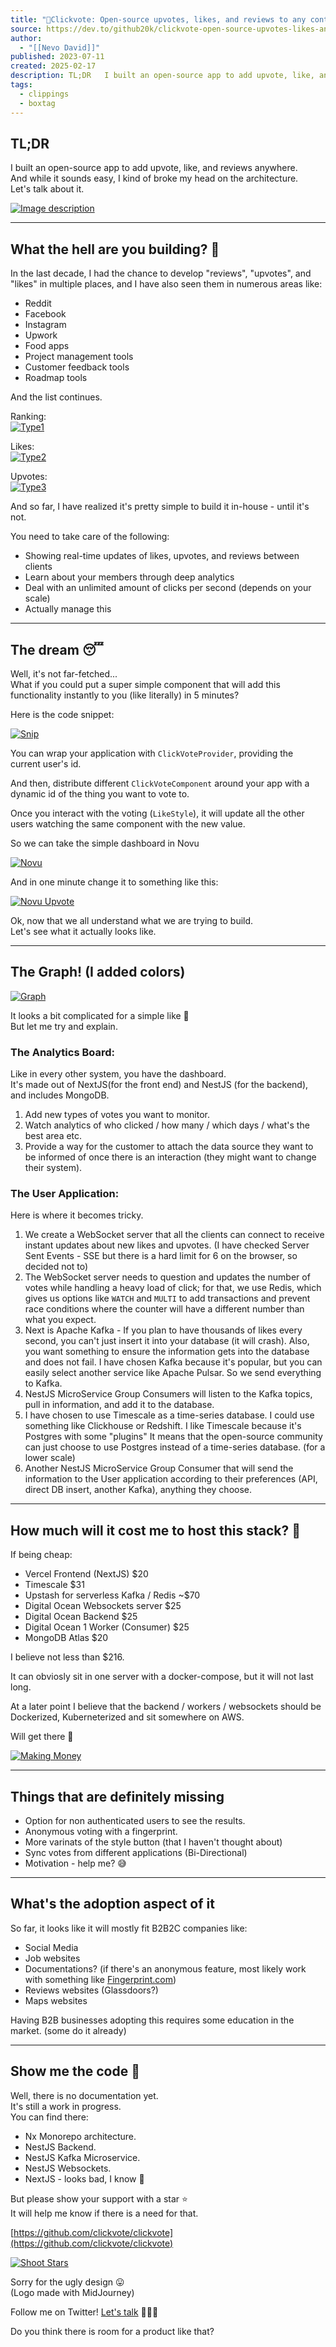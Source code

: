 ```yaml
---
title: "🫰Clickvote: Open-source upvotes, likes, and reviews to any context"
source: https://dev.to/github20k/clickvote-open-source-upvotes-likes-and-reviews-to-any-context-3ef9
author:
  - "[[Nevo David]]"
published: 2023-07-11
created: 2025-02-17
description: TL;DR   I built an open-source app to add upvote, like, and reviews anywhere. And while it... Tagged with webdev, javascript, devops, programming.
tags:
  - clippings
  - boxtag
---
```

## TL;DR

I built an open-source app to add upvote, like, and reviews anywhere.  
And while it sounds easy, I kind of broke my head on the architecture.  
Let's talk about it.

[![Image description](https://media2.dev.to/dynamic/image/width=800%2Cheight=%2Cfit=scale-down%2Cgravity=auto%2Cformat=auto/https%3A%2F%2Fdev-to-uploads.s3.amazonaws.com%2Fuploads%2Farticles%2Flz5yph314srwxljesaxq.gif)](https://media2.dev.to/dynamic/image/width=800%2Cheight=%2Cfit=scale-down%2Cgravity=auto%2Cformat=auto/https%3A%2F%2Fdev-to-uploads.s3.amazonaws.com%2Fuploads%2Farticles%2Flz5yph314srwxljesaxq.gif)

---

## What the hell are you building? 🤯

In the last decade, I had the chance to develop "reviews", "upvotes", and "likes" in multiple places, and I have also seen them in numerous areas like:

- Reddit
- Facebook
- Instagram
- Upwork
- Food apps
- Project management tools
- Customer feedback tools
- Roadmap tools

And the list continues.

Ranking:  
[![Type1](https://media2.dev.to/dynamic/image/width=800%2Cheight=%2Cfit=scale-down%2Cgravity=auto%2Cformat=auto/https%3A%2F%2Fdev-to-uploads.s3.amazonaws.com%2Fuploads%2Farticles%2Fsnfnji35yd07eqj70hjm.gif)](https://media2.dev.to/dynamic/image/width=800%2Cheight=%2Cfit=scale-down%2Cgravity=auto%2Cformat=auto/https%3A%2F%2Fdev-to-uploads.s3.amazonaws.com%2Fuploads%2Farticles%2Fsnfnji35yd07eqj70hjm.gif)

Likes:  
[![Type2](https://media2.dev.to/dynamic/image/width=800%2Cheight=%2Cfit=scale-down%2Cgravity=auto%2Cformat=auto/https%3A%2F%2Fdev-to-uploads.s3.amazonaws.com%2Fuploads%2Farticles%2Fdbwei3o2qfvrmz2m5rcj.gif)](https://media2.dev.to/dynamic/image/width=800%2Cheight=%2Cfit=scale-down%2Cgravity=auto%2Cformat=auto/https%3A%2F%2Fdev-to-uploads.s3.amazonaws.com%2Fuploads%2Farticles%2Fdbwei3o2qfvrmz2m5rcj.gif)

Upvotes:  
[![Type3](https://media2.dev.to/dynamic/image/width=800%2Cheight=%2Cfit=scale-down%2Cgravity=auto%2Cformat=auto/https%3A%2F%2Fdev-to-uploads.s3.amazonaws.com%2Fuploads%2Farticles%2Fjyzrewjkz55sh0qdt9tz.gif)](https://media2.dev.to/dynamic/image/width=800%2Cheight=%2Cfit=scale-down%2Cgravity=auto%2Cformat=auto/https%3A%2F%2Fdev-to-uploads.s3.amazonaws.com%2Fuploads%2Farticles%2Fjyzrewjkz55sh0qdt9tz.gif)

And so far, I have realized it's pretty simple to build it in-house - until it's not.

You need to take care of the following:

- Showing real-time updates of likes, upvotes, and reviews between clients
- Learn about your members through deep analytics
- Deal with an unlimited amount of clicks per second (depends on your scale)
- Actually manage this

---

## The dream 😴

Well, it's not far-fetched...  
What if you could put a super simple component that will add this functionality instantly to you (like literally) in 5 minutes?

Here is the code snippet:

[![Snip](https://media2.dev.to/dynamic/image/width=800%2Cheight=%2Cfit=scale-down%2Cgravity=auto%2Cformat=auto/https%3A%2F%2Fdev-to-uploads.s3.amazonaws.com%2Fuploads%2Farticles%2Faporjrt3sn1x3y0aaf1c.png)](https://media2.dev.to/dynamic/image/width=800%2Cheight=%2Cfit=scale-down%2Cgravity=auto%2Cformat=auto/https%3A%2F%2Fdev-to-uploads.s3.amazonaws.com%2Fuploads%2Farticles%2Faporjrt3sn1x3y0aaf1c.png)

You can wrap your application with `ClickVoteProvider`, providing the current user's id.

And then, distribute different `ClickVoteComponent` around your app with a dynamic id of the thing you want to vote to.

Once you interact with the voting (`LikeStyle`), it will update all the other users watching the same component with the new value.

So we can take the simple dashboard in Novu

[![Novu](https://media2.dev.to/dynamic/image/width=800%2Cheight=%2Cfit=scale-down%2Cgravity=auto%2Cformat=auto/https%3A%2F%2Fdev-to-uploads.s3.amazonaws.com%2Fuploads%2Farticles%2F7wkcch4qbvxshzugnwbb.png)](https://media2.dev.to/dynamic/image/width=800%2Cheight=%2Cfit=scale-down%2Cgravity=auto%2Cformat=auto/https%3A%2F%2Fdev-to-uploads.s3.amazonaws.com%2Fuploads%2Farticles%2F7wkcch4qbvxshzugnwbb.png)

And in one minute change it to something like this:

[![Novu Upvote](https://media2.dev.to/dynamic/image/width=800%2Cheight=%2Cfit=scale-down%2Cgravity=auto%2Cformat=auto/https%3A%2F%2Fdev-to-uploads.s3.amazonaws.com%2Fuploads%2Farticles%2Fvy25h5pz64iev63mi7q5.png)](https://media2.dev.to/dynamic/image/width=800%2Cheight=%2Cfit=scale-down%2Cgravity=auto%2Cformat=auto/https%3A%2F%2Fdev-to-uploads.s3.amazonaws.com%2Fuploads%2Farticles%2Fvy25h5pz64iev63mi7q5.png)

Ok, now that we all understand what we are trying to build.  
Let's see what it actually looks like.

---

## The Graph! (I added colors)

[![Graph](https://media2.dev.to/dynamic/image/width=800%2Cheight=%2Cfit=scale-down%2Cgravity=auto%2Cformat=auto/https%3A%2F%2Fdev-to-uploads.s3.amazonaws.com%2Fuploads%2Farticles%2Fqz3avbh202xnrel1unua.jpg)](https://media2.dev.to/dynamic/image/width=800%2Cheight=%2Cfit=scale-down%2Cgravity=auto%2Cformat=auto/https%3A%2F%2Fdev-to-uploads.s3.amazonaws.com%2Fuploads%2Farticles%2Fqz3avbh202xnrel1unua.jpg)

It looks a bit complicated for a simple like 🤔  
But let me try and explain.

### The Analytics Board:

Like in every other system, you have the dashboard.  
It's made out of NextJS(for the front end) and NestJS (for the backend), and includes MongoDB.

1. Add new types of votes you want to monitor.
2. Watch analytics of who clicked / how many / which days / what's the best area etc.
3. Provide a way for the customer to attach the data source they want to be informed of once there is an interaction (they might want to change their system).

### The User Application:

Here is where it becomes tricky.

1. We create a WebSocket server that all the clients can connect to receive instant updates about new likes and upvotes. (I have checked Server Sent Events - SSE but there is a hard limit for 6 on the browser, so decided not to)
2. The WebSocket server needs to question and updates the number of votes while handling a heavy load of click; for that, we use Redis, which gives us options like `WATCH` and `MULTI` to add transactions and prevent race conditions where the counter will have a different number than what you expect.
3. Next is Apache Kafka - If you plan to have thousands of likes every second, you can't just insert it into your database (it will crash). Also, you want something to ensure the information gets into the database and does not fail. I have chosen Kafka because it's popular, but you can easily select another service like Apache Pulsar. So we send everything to Kafka.
4. NestJS MicroService Group Consumers will listen to the Kafka topics, pull in information, and add it to the database.
5. I have chosen to use Timescale as a time-series database. I could use something like Clickhouse or Redshift. I like Timescale because it's Postgres with some "plugins" It means that the open-source community can just choose to use Postgres instead of a time-series database. (for a lower scale)
6. Another NestJS MicroService Group Consumer that will send the information to the User application according to their preferences (API, direct DB insert, another Kafka), anything they choose.

---

## How much will it cost me to host this stack? 🤣

If being cheap:

- Vercel Frontend (NextJS) $20
- Timescale $31
- Upstash for serverless Kafka / Redis ~$70
- Digital Ocean Websockets server $25
- Digital Ocean Backend $25
- Digital Ocean 1 Worker (Consumer) $25
- MongoDB Atlas $20

I believe not less than $216.

It can obviosly sit in one server with a docker-compose, but it will not last long.

At a later point I believe that the backend / workers / websockets should be Dockerized, Kuberneterized and sit somewhere on AWS.

Will get there 🤞

[![Making Money](https://media2.dev.to/dynamic/image/width=800%2Cheight=%2Cfit=scale-down%2Cgravity=auto%2Cformat=auto/https%3A%2F%2Fdev-to-uploads.s3.amazonaws.com%2Fuploads%2Farticles%2F2h5o0k5fn7nzts3gp20c.gif)](https://media2.dev.to/dynamic/image/width=800%2Cheight=%2Cfit=scale-down%2Cgravity=auto%2Cformat=auto/https%3A%2F%2Fdev-to-uploads.s3.amazonaws.com%2Fuploads%2Farticles%2F2h5o0k5fn7nzts3gp20c.gif)

---

## Things that are definitely missing

- Option for non authenticated users to see the results.
- Anonymous voting with a fingerprint.
- More varinats of the style button (that I haven't thought about)
- Sync votes from different applications (Bi-Directional)
- Motivation - help me? 😅

---

## What's the adoption aspect of it

So far, it looks like it will mostly fit B2B2C companies like:

- Social Media
- Job websites
- Documentations? (if there's an anonymous feature, most likely work with something like [Fingerprint.com](https://github.com/fingerprintjs/fingerprintjs))
- Reviews websites (Glassdoors?)
- Maps websites

Having B2B businesses adopting this requires some education in the market. (some do it already)

---

## Show me the code 👀

Well, there is no documentation yet.  
It's still a work in progress.  
You can find there:

- Nx Monorepo architecture.
- NestJS Backend.
- NestJS Kafka Microservice.
- NestJS Websockets.
- NextJS - looks bad, I know 🤣

But please show your support with a star ⭐️  
It will help me know if there is a need for that.

[https://github.com/clickvote/clickvote](https://github.com/clickvote/clickvote)

[![Shoot Stars](https://media2.dev.to/dynamic/image/width=800%2Cheight=%2Cfit=scale-down%2Cgravity=auto%2Cformat=auto/https%3A%2F%2Fdev-to-uploads.s3.amazonaws.com%2Fuploads%2Farticles%2Fqi8ri6az3xhss2227062.gif)](https://media2.dev.to/dynamic/image/width=800%2Cheight=%2Cfit=scale-down%2Cgravity=auto%2Cformat=auto/https%3A%2F%2Fdev-to-uploads.s3.amazonaws.com%2Fuploads%2Farticles%2Fqi8ri6az3xhss2227062.gif)

Sorry for the ugly design 😛  
(Logo made with MidJourney)

Follow me on Twitter! [Let's talk](https://twitter.com/nevodavid) 🙇🏻‍♂️

Do you think there is room for a product like that?